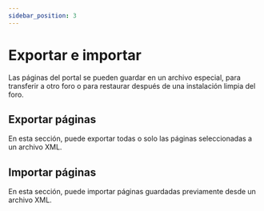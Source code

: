 ```yaml
---
sidebar_position: 3
---
```


# Exportar e importar
Las páginas del portal se pueden guardar en un archivo especial, para transferir a otro foro o para restaurar después de una instalación limpia del foro.

## Exportar páginas
En esta sección, puede exportar todas o solo las páginas seleccionadas a un archivo XML.

## Importar páginas
En esta sección, puede importar páginas guardadas previamente desde un archivo XML.